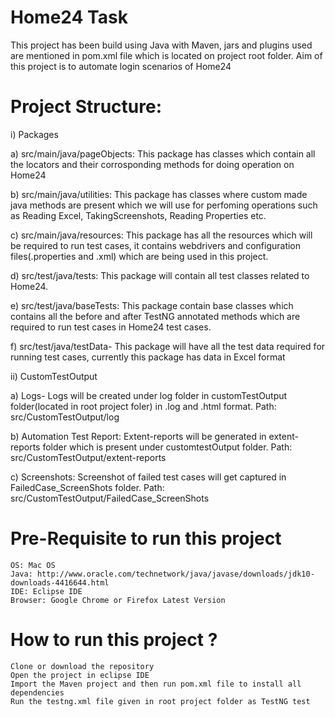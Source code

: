 # Home24 Task

This project has been build using Java with Maven, jars and plugins used are mentioned in pom.xml file which is located on project root folder. Aim of this project is to automate login scenarios of Home24

# Project Structure:

i) Packages

a) src/main/java/pageObjects: This package has classes which contain all the locators and their corrosponding methods for doing 
operation on Home24

b) src/main/java/utilities: This package has classes where custom made java methods are present which we will use for perfoming operations such as Reading Excel, TakingScreenshots, Reading Properties etc.

c) src/main/java/resources: This package has all the resources which will be required to run test cases, it contains webdrivers and configuration files(.properties and .xml)  which are being used in this project.

d) src/test/java/tests: This package will contain all test classes related to Home24. 

e) src/test/java/baseTests: This package contain base classes which contains all the before and after TestNG annotated methods which are required to run test cases in Home24 test cases.

f) src/test/java/testData- This package will have all the test data required for running test cases, currently this package has data in Excel format


ii) CustomTestOutput

a) Logs- Logs will be created under log folder in customTestOutput folder(located in root project foler) in .log and .html format. Path: src/CustomTestOutput/log

b) Automation Test Report: Extent-reports will be generated in extent-reports folder which is present under customtestOutput folder. Path: src/CustomTestOutput/extent-reports

c) Screenshots: Screenshot of failed test cases will get captured in FailedCase_ScreenShots folder. Path: src/CustomTestOutput/FailedCase_ScreenShots



# Pre-Requisite to run this project

    OS: Mac OS
    Java: http://www.oracle.com/technetwork/java/javase/downloads/jdk10-downloads-4416644.html
    IDE: Eclipse IDE 
    Browser: Google Chrome or Firefox Latest Version

# How to run this project ?

    Clone or download the repository
    Open the project in eclipse IDE
    Import the Maven project and then run pom.xml file to install all dependencies
    Run the testng.xml file given in root project folder as TestNG test

